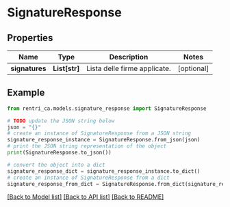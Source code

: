 # SignatureResponse


## Properties

Name | Type | Description | Notes
------------ | ------------- | ------------- | -------------
**signatures** | **List[str]** | Lista delle firme applicate. | [optional] 

## Example

```python
from rentri_ca.models.signature_response import SignatureResponse

# TODO update the JSON string below
json = "{}"
# create an instance of SignatureResponse from a JSON string
signature_response_instance = SignatureResponse.from_json(json)
# print the JSON string representation of the object
print(SignatureResponse.to_json())

# convert the object into a dict
signature_response_dict = signature_response_instance.to_dict()
# create an instance of SignatureResponse from a dict
signature_response_from_dict = SignatureResponse.from_dict(signature_response_dict)
```
[[Back to Model list]](../README.md#documentation-for-models) [[Back to API list]](../README.md#documentation-for-api-endpoints) [[Back to README]](../README.md)


